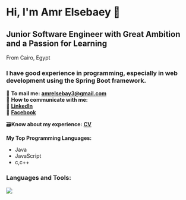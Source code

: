 # Hi, I'm Amr Elsebaey 👋
## Junior Software Engineer with Great Ambition and a Passion for Learning
From Cairo, Egypt

### I have good experience in programming, especially in web development using the Spring Boot framework.

📧 **To mail me:** **[amrelsebay3@gmail.com](mailto:amrelsebay3@gmail.com)**  
📧 **How to communicate with me:**  
🔗 **[LinkedIn](https://www.linkedin.com/in/amr-elsebaey/)**  
🔗 **[Facebook](https://www.facebook.com/amrelseba3y.1999)**  

🗃️**Know about my experience:** **[CV](https://drive.google.com/file/d/14cMUCDrSslieqfjamkO6yU5lx-osVj97/view?usp=sharing)**

**My Top Programming Languages:**
- Java  
- JavaScript
- c,c++

### Languages and Tools:
<p>
  <img src="https://skillicons.dev/icons?i=java,spring"/>
    
</p>

